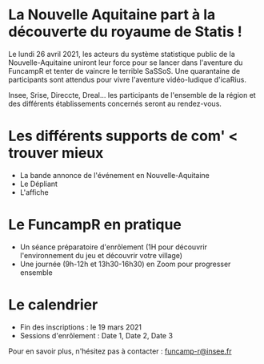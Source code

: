 # La Nouvelle Aquitaine part à la découverte du royaume de Statis !

Le lundi 26 avril 2021, les acteurs du système statistique public de la Nouvelle-Aquitaine uniront leur force pour se lancer dans l'aventure du FuncampR et tenter de vaincre le terrible SaSSoS. Une quarantaine de participants sont attendus pour vivre l'aventure vidéo-ludique d'icaRius.

Insee, Srise, Direccte, Dreal... les participants de l'ensemble de la région et des différents établissements concernés seront au rendez-vous.

# Les différents supports de com' < trouver mieux

- La bande annonce de l'événement en Nouvelle-Aquitaine
- Le Dépliant
- L'affiche

# Le FuncampR en pratique

- Un séance préparatoire d'enrôlement (1H pour découvrir l'environnement du jeu et découvrir votre village)
- Une journée (9h-12h et 13h30-16h30) en Zoom pour progresser ensemble

# Le calendrier

- Fin des inscriptions : le 19 mars 2021
- Sessions d'enrôlement : Date 1, Date 2, Date 3


Pour en savoir plus, n'hésitez pas à contacter : funcamp-r@insee.fr
